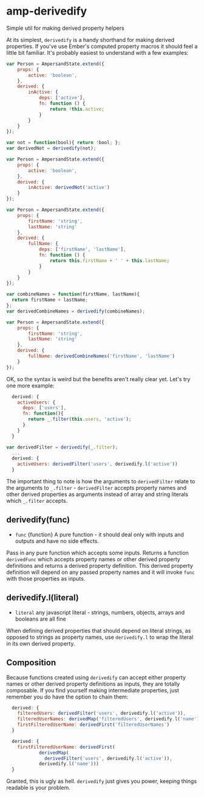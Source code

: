 # amp-derivedify
Simple util for making derived property helpers

At its simplest, `derivedify` is a handy shorthand for making derived properties. If you've use Ember's computed property macros it should feel a little bit familiar. It's probably easiest to understand with a few examples:
```js
var Person = AmpersandState.extend({
    props: {
        active: 'boolean',
    },
    derived: {
        inActive: {
            deps: ['active'],
            fn: function () {
                return !this.active;
            }
        }
    }
});
```

```js
var not = function(bool){ return !bool; };
var derivedNot = derivedify(not);

var Person = AmpersandState.extend({
    props: {
        active: 'boolean',
    },
    derived: {
        inActive: derivedNot('active')
    }
});
```

```js
var Person = AmpersandState.extend({
    props: {
        firstName: 'string',
        lastName: 'string'
    },
    derived: {
        fullName: {
            deps: ['firstName', 'lastName'],
            fn: function () {
                return this.firstName + ' ' + this.lastName;
            }
        }
    }
});
```

```js
var combineNames = function(firstName, lastName){
  return firstName + lastName;
};
var derivedCombineNames = derivedify(combineNames);

var Person = AmpersandState.extend({
    props: {
        firstName: 'string',
        lastName: 'string'
    },
    derived: {
        fullName: derivedCombineNames('firstName', 'lastName')
    }
});
```
OK, so the syntax is weird but the benefits aren't really clear yet. Let's try one more example:

```js
  derived: {
    activeUsers: {
      deps: ['users'],
      fn: function(){
        return _.filter(this.users, 'active');
      }
    }
  }
```

```js
var derivedFilter = derivedify(_.filter);
  ...
  derived: {
    activeUsers: derivedFilter('users', derivedify.l('active'))
  }
```
The important thing to note is how the arguments to `derivedFilter` relate to the arguments to `_.filter` - `derivedFilter` accepts property names and other derived properties as arguments instead of array and string literals which `_.filter` accepts.

## derivedify(func)

 - `func` {function} A pure function - it should deal only with inputs and outputs and have no side effects.

Pass in any pure function which accepts some inputs. Returns a function `derivedFunc` which accepts property names or other derived property definitions and returns a derived property definition. This derived property definition will depend on any passed property names and it will invoke `func` with those properties as inputs.

## derivedify.l(literal)

 - `literal` any javascript literal - strings, numbers, objects, arrays and booleans are all fine

When defining derived properties that should depend on literal strings, as opposed to strings as property names, use `derivedify.l` to wrap the literal in its own derived property.

## Composition

Because functions created using `derivedify` can accept either property names or other derived property definitions as inputs, they are totally composable. If you find yourself making intermediate properties, just remember you do have the option to chain them:

```js
  derived: {
    filteredUsers: derivedFilter('users', derivedify.l('active')),
    filteredUserNames: derivedMap('filteredUsers', derivedify.l('name')),
    firstFilteredUserName: derivedFirst('filteredUserNames')
  }
```

```js
  derived: {
    firstFilteredUserName: derivedFirst(
            derivedMap(
              derivedFilter('users', derivedify.l('active')),
            derivedify.l('name')))
  }
```

Granted, this is ugly as hell. `derivedify` just gives you power, keeping things readable is your problem.
